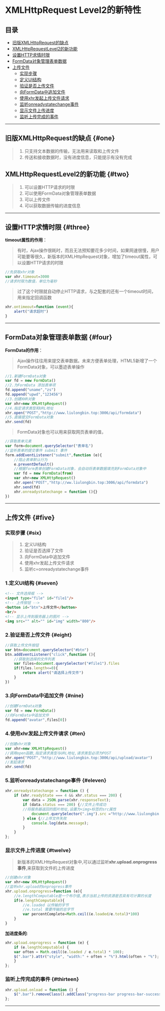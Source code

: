 # XMLHttpRequest Level2的新特性

## 目录

- [旧版XMLHttpRequest的缺点](#one)
- [XMLHttpRequestLevel2的新功能](#two)
- [设置HTTP求情时限](#three)
- [FormData对象管理表单数据](#four)
- [上传文件](#five)
  - [实现步骤](#six)
  - [定义UI结构](#seven)
  - [验证是否上传文件](#eight)
  - [向FormData中追加文件](#nine)
  - [使用xhr发起上传文件请求](#ten)
  - [监听onreadystatechange事件](#eleven)
  - [显示文件上传进度](#twelve)
  - [监听上传完成的事件](#thirteen)

---

## 旧版XMLHttpRequest的缺点 {#one}

>1. 只支持文本数据的传输，无法用来读取和上传文件
>2. 传送和接收数据时，没有进度信息，只能提示有没有完成

## XMLHttpRequestLevel2的新功能 {#two}

>1. 可以设置HTTP请求的时限
>2. 可以使用FormData对象管理表单数据
>3. 可以上传文件
>4. 可以获取数据传输的进度信息

---

## 设置HTTP求情时限 {#three}

**timeout属性的作用**：

>有时，Ajax操作很耗时，而且无法预知要花多少时间，如果网速很慢，用户可能要等很久，新版本的XMLHttpRequest对象，增加了timeout属性，可以设置HTTP请求的时限

```JavaScript
//先获取xhr对象
var xhr.timeout=3000
//请求时限为数值，单位为毫秒
```

>过了这个时限就自动停止HTTP请求，与之配套的还有一个timeout时间，用来指定回调函数

```JavaScript
xhr.ontimeout=function (event){
    alert("请求超时")
}
```

---

## FormData对象管理表单数据 {#four}

**FormData的作用**：

>Ajax操作往往用来提交表单数据。未来方便表单处理，HTML5新增了一个FormData对象，可以墨迹表单操作

```JavaScript
//1.新建FormData对象
var fd = new FormData()
//2.为FormData 添加表单项
fd.append("uname","zs")
fd.append("upwd","123456")
//3.创建XHR对象
var xhr=new XMLHttpRequest()
//4.指定请求类型和URL地址
xhr.open("POST","http://www.liulongbin.top:3006/api/formdata")
//5.直接提交FormData对象
xhr.send(fd)
```

>FormData对象也可以用来获取网页表单的值，

```JavaScript
//获取表单元素
var form=document.querySelector("表单名")
//监听表单的提交事件 submit 事件
form.addEventListener("submit",function (e){
    //阻止表单默认行为
    e.preventDefault()
    //根据form表单创建FormData对象，会自动将表单数据填充到FormData对象中
    var fd = new FormData(from)
    var xhr=new XMLHttpRequest()
    xhr.open("POST","http://ww.liulongbin.top:3006/api/formdata")
    xhr.send(fd)
    xhr.onreadystatechange = function (){}
})
```

---

## 上传文件 {#five}

### 实现步骤 {#six}

>1. 定义UI结构
>2. 验证是否选择了文件
>3. 向FormData中追加文件
>4. 使用xhr发起上传文件请求
>5. 监听c=onreadystatechange事件

### 1.定义UI结构 {#seven}

```HTML
<!-- 文件选择框 -->
<input type="file" id="file1"/>
<!-- 上传按钮 -->
<button id="btn">上传文件</button>
<br/>
<!-- 显示上传到服务器上的图片 -->
<img src="" alt="" id="img" width="800"/>
```

### 2.验证是否上传文件 {#eight}

```JavaScript
//获取上传文件按钮
var btn=document.querySelector("#btn")
btn.addEventListener("click",function (){
    //获取到选择的文件列表
    var files=document.querySelector("#file1").files
    if(files.length<=0){
        return alert("请选择上传文件")
    }
})
```

### 3.向FormData中追加文件 {#nine}

```JavaScript
//创建FormData对象
var fd = new FormData()
//向FormData中追加文件
fd.append("avatar",files[0])
```

### 4.使用xhr发起上传文件请求 {#ten}

```JavaScript
//创建xhr对象
var xhr=new XMLHttpRequest()
//调用open函数,指定请求类型与URL地址,请求类型必须为POST
xhr.open("POST","http://www.liulongbin.top:3006/api/upload/avatar")
//发起请求
xhr.send(fd)
```

### 5.监听onreadystatechange事件 {#eleven}

```JavaScript
xhr.onreadystatechange = function () {
    if (xhr.readyState === 4 && xhr.status === 200) {
        var data = JSON.parse(xhr.responseText);
        if (data.status === 200) {//文件上传成功
        //将服务器返回的图片地址,设置为<img>标签的src属性
            document.querySelector(".img").src ="http://www.liulongbin.top:3006" + data.url;
        } else {//上传文件失败
            console.log(data.message);
        }
    }
};
```

### 显示文件上传进度 {#twelve}

>新版本的XMLHttpRequest对象中,可以通过监听**xhr.upload.onprogress事件**,来获取到文件的上传进度

```JavaScript
//创建xhr对象
var xhr=new XMLHttpRequest()
//监听xhr.upload的onprogress事件
xhr.upload.onprogress=function (e){
    //e.lengthComputable是一个布尔值,表示当前上传的资源是否具有可计算的长度
    if(e.lengthComputable){
        //e.loaded 以传输的字节
        //e.total 需要传输的总字节
        var percentComplete=Math.ceil((e.loaded/e.total)*100)
    }
}
```

**加进度条的**:

```JavaScript
xhr.upload.onprogress = function (e) {
    if (e.lengthComputable) {
    var often = Math.ceil((e.loaded / e.total) * 100);
    $(".bar").attr("style", "width:" + often + "%").html(often + "%");
    }
};
```

### 监听上传完成的事件 {#thirteen}

```JavaScript
xhr.upload.onload = function () {
    $(".bar").removeClass().addClass("progress-bar progress-bar-success");
};
```

---

